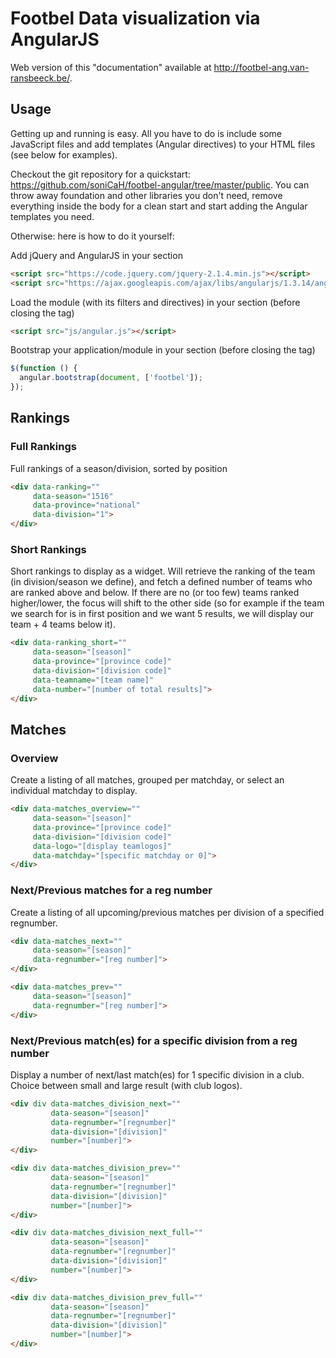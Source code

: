 # Footbel Data visualization via AngularJS #

Web version of this "documentation" available at http://footbel-ang.van-ransbeeck.be/.

## Usage ##

Getting up and running is easy. All you have to do is include some JavaScript files and add templates (Angular directives) to your HTML files (see below for examples).

Checkout the git repository for a quickstart: https://github.com/soniCaH/footbel-angular/tree/master/public.
You can throw away foundation and other libraries you don't need, remove everything inside the body for a clean start and start adding the Angular templates you need.</p>

Otherwise: here is how to do it yourself:

Add jQuery and AngularJS in your <head> section
```HTML
<script src="https://code.jquery.com/jquery-2.1.4.min.js"></script>
<script src="https://ajax.googleapis.com/ajax/libs/angularjs/1.3.14/angular.min.js"></script>
```

Load the module (with its filters and directives) in your <body> section (before closing the tag)
```HTML
<script src="js/angular.js"></script>
```

Bootstrap your application/module in your <body> section (before closing the tag)
```JavaScript
$(function () {
  angular.bootstrap(document, ['footbel']);
});
```

## Rankings ##

### Full Rankings ###

Full rankings of a season/division, sorted by position

```HTML
<div data-ranking=""
     data-season="1516"
     data-province="national"
     data-division="1">
</div>
```

### Short Rankings ###

Short rankings to display as a widget. 
Will retrieve the ranking of the team (in division/season we define), and fetch a defined number of teams who are ranked above and below. 
If there are no (or too few) teams ranked higher/lower, the focus will shift to the other side (so for example if the team we search for is in first position and we want 5 results, we will display our team + 4 teams below it).
    
```HTML
<div data-ranking_short=""
     data-season="[season]"
     data-province="[province code]"
     data-division="[division code]"
     data-teamname="[team name]"
     data-number="[number of total results]">
</div>
```

## Matches ##

### Overview ###

Create a listing of all matches, grouped per matchday, or select an individual matchday to display.
        
```HTML
<div data-matches_overview=""
     data-season="[season]"
     data-province="[province code]"
     data-division="[division code]"
     data-logo="[display teamlogos]"
     data-matchday="[specific matchday or 0]">
</div>
```

### Next/Previous matches for a reg number ###

Create a listing of all upcoming/previous matches per division of a specified regnumber.
        
```HTML
<div data-matches_next=""
     data-season="[season]"
     data-regnumber="[reg number]">
</div>
```
```HTML
<div data-matches_prev=""
     data-season="[season]"
     data-regnumber="[reg number]">
</div>
```

### Next/Previous match(es) for a specific division from a reg number ###

Display a number of next/last match(es) for 1 specific division in a club. Choice between small and large result (with club logos).
        
```HTML
<div div data-matches_division_next=""
         data-season="[season]"
         data-regnumber="[regnumber]"
         data-division="[division]"
         number="[number]">
</div>
```
        
```HTML
<div div data-matches_division_prev=""
         data-season="[season]"
         data-regnumber="[regnumber]"
         data-division="[division]"
         number="[number]">
</div>
```
        
```HTML
<div div data-matches_division_next_full=""
         data-season="[season]"
         data-regnumber="[regnumber]"
         data-division="[division]"
         number="[number]">
</div>
```
        
```HTML
<div div data-matches_division_prev_full=""
         data-season="[season]"
         data-regnumber="[regnumber]"
         data-division="[division]"
         number="[number]">
</div>
```

